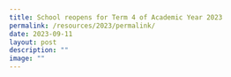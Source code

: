 ```yaml
---
title: School reopens for Term 4 of Academic Year 2023
permalink: /resources/2023/permalink/
date: 2023-09-11
layout: post
description: ""
image: ""
---
```


